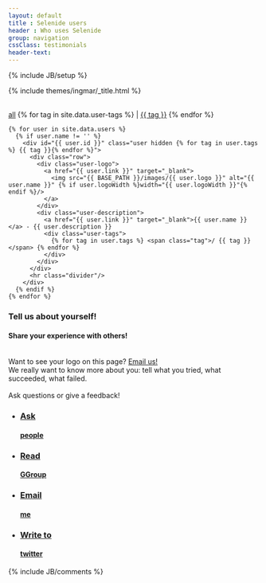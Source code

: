 ```yaml
---
layout: default
title : Selenide users
header : Who uses Selenide
group: navigation
cssClass: testimonials
header-text:
---
```

{% include JB/setup %}

{% include themes/ingmar/_title.html %}

<br/>

<div class="wrapper">
  <div id="user-tags">
    <a href="#all" class="reset-filter">all</a>
    {% for tag in site.data.user-tags %}
      | <a href="#{{tag}}" class="tag">{{ tag }}</a>
    {% endfor %}
  </div>
</div>

<div class="wrapper-content" id="selenide-users">

  <section>

    {% for user in site.data.users %}
      {% if user.name != '' %}
        <div id="{{ user.id }}" class="user hidden {% for tag in user.tags %} {{ tag }}{% endfor %}">
          <div class="row">
            <div class="user-logo">
              <a href="{{ user.link }}" target="_blank">
                <img src="{{ BASE_PATH }}/images/{{ user.logo }}" alt="{{ user.name }}" {% if user.logoWidth %}width="{{ user.logoWidth }}"{% endif %}/>
              </a>
            </div>
            <div class="user-description">
              <a href="{{ user.link }}" target="_blank">{{ user.name }}</a> - {{ user.description }}
              <div class="user-tags">
                {% for tag in user.tags %} <span class="tag">/ {{ tag }}</span> {% endfor %}
              </div>
            </div>
          </div>
          <hr class="divider"/>
        </div>
      {% endif %}
    {% endfor %}

  </section>
</div>

<div class="vspace"></div>

<a name="contact"></a>

<div class="short howto">
  <div class="wrapper-color-content">
    <h3>Tell us about yourself!</h3>
    <h4>Share your experience with others!</h4>
  </div>
</div>

<div class="wrapper-content center">
  <section>
    <br/>
    <div>Want to see your logo on this page? <a href="mailto:andrei.solntsev@gmail.com">Email us!</a></div>
    <div>We really want to know more about you: tell what you tried, what succeeded, what failed.</div>
    <br/>
    <div>Ask questions or give a feedback!</div>
  </section>
</div>

<div class="quicklinks">
  <div class="wrapper-color-content">
    <ul class="gray-boxes">
      <li>
        <a href="mailto:selenide@googlegroups.com" target="_blank">
          <span class="ql"><h3>Ask</h3> <strong><h4>people</h4></strong></span>
        </a>
      </li>
      <li>
        <a href="https://groups.google.com/forum/?fromgroups#!forum/selenide" target="_blank" title="Selenide googlegroup archive">
          <span class="ql"><h3>Read</h3> <strong><h4>GGroup</h4></strong></span>
        </a>
      </li>
      <li>
        <a href="mailto:andrei.solntsev@gmail.com" target="_blank">
          <span class="ql"><h3>Email</h3> <strong><h4>me</h4></strong></span>
        </a>
      </li>
      <li>
        <a href="https://twitter.com/selenide" target="_blank" title="Twitter #selenide">
          <span class="ql"><h3>Write to</h3> <h4>twitter</h4></span>
        </a>
      </li>
    </ul>
  </div>
</div>


{% include JB/comments %}
